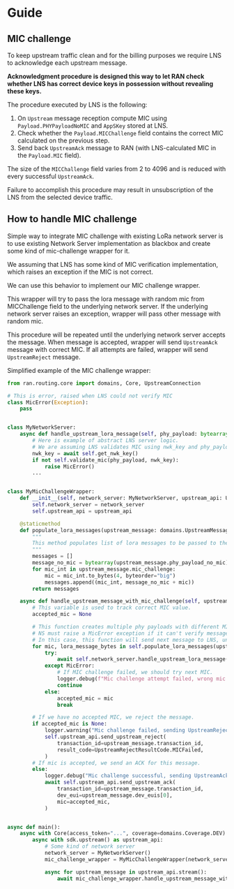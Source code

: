
# Guide

## MIC challenge 

To keep upstream traffic clean and for the billing purposes we require LNS to acknowledge each upstream message.

**Acknowledgment procedure is designed this way to let RAN check whether LNS has correct device keys in possession without revealing these keys.**

The procedure executed by LNS is the following:

1. On `Upstream` message reception compute MIC using `Payload.PHYPayloadNoMIC` and `AppSKey` stored at LNS.
1. Check whether the `Payload.MICChallenge` field contains the correct MIC calculated on the previous step.
1. Send back `UpstreamAck` message to RAN (with LNS-calculated MIC in the `Payload.MIC` field).

The size of the `MICChallenge` field varies from 2 to 4096 and is reduced with every successful `UpstreamAck`.

Failure to accomplish this procedure may result in unsubscription of the LNS from the selected device traffic.


## How to handle MIC challenge

Simple way to integrate MIC challenge with existing LoRa network server is to use existing Network Server implementation as blackbox and create some kind of mic-challenge wrapper for it.

We assuming that LNS has some kind of MIC verification implementation, which raises an exception if the MIC is not correct.

We can use this behavior to implement our MIC challenge wrapper.

This wrapper will try to pass the lora message with random mic from MICChallenge field to the underlying network server.
If the underlying network server raises an exception, wrapper will pass other message with random mic.

This procedure will be repeated until the underlying network server accepts the message.
When message is accepted, wrapper will send `UpstreamAck` message with correct MIC. If all attempts are failed, wrapper will send `UpstreamReject` message.

Simplified example of the MIC challenge wrapper:

```python
from ran.routing.core import domains, Core, UpstreamConnection

# This is error, raised when LNS could not verify MIC 
class MicError(Exception):
    pass


class MyNetworkServer:
    async def handle_upstream_lora_message(self, phy_payload: bytearray):
        # Here is example of abstract LNS server logic.       
        # We are assuming LNS validates MIC using nwk_key and phy_payload. If it is wrong, MicError is raised.
        nwk_key = await self.get_nwk_key()
        if not self.validate_mic(phy_payload, nwk_key):
            raise MicError()
        ...


class MyMicChallengeWrapper:
    def __init__(self, network_server: MyNetworkServer, upstream_api: UpstreamConnection):
        self.network_server = network_server
        self.upstream_api = upstream_api

    @staticmethod
    def populate_lora_messages(upstream_message: domains.UpstreamMessage) -> List[Tuple[int, bytearray]]:
        """
        This method populates list of lora messages to be passed to the network server.
        """
        messages = []
        message_no_mic = bytearray(upstream_message.phy_payload_no_mic)
        for mic_int in upstream_message.mic_challenge:
            mic = mic_int.to_bytes(4, byteorder="big")
            messages.append((mic_int, message_no_mic + mic))
        return messages

    async def handle_upstream_message_with_mic_challenge(self, upstream_message: domains.UpstreamMessage):
        # This variable is used to track correct MIC value.
        accepted_mic = None

        # This function creates multiple phy payloads with different MICs, obtained from MIC Challenge and pass each to NS.
        # NS must raise a MicError exception if it can't verify message with this MIC.
        # In this case, this function will send next message to LNS, until it finally accepts one of them.
        for mic, lora_message_bytes in self.populate_lora_messages(upstream_message):
            try:
                await self.network_server.handle_upstream_lora_message(lora_message_bytes)
            except MicError:
                # If MIC challenge failed, we should try next MIC.
                logger.debug(f"Mic challenge attempt failed, wrong mic - {mic}")
                continue
            else:
                accepted_mic = mic
                break

        # If we have no accepted MIC, we reject the message.
        if accepted_mic is None:
            logger.warning("Mic challenge failed, sending UpstreamReject")
            self.upstream_api.send_upstream_reject(
                transaction_id=upstream_message.transaction_id,
                result_code=UpstreamRejectResultCode.MICFailed,
            )
        # If mic is accepted, we send an ACK for this message.
        else:
            logger.debug("Mic challenge successful, sending UpstreamAck")
            await self.upstream_api.send_upstream_ack(
                transaction_id=upstream_message.transaction_id,
                dev_eui=upstream_message.dev_euis[0],
                mic=accepted_mic,
            )


async def main():
    async with Core(access_token="...", coverage=domains.Coverage.DEV) as ran:
        async with sdk.upstream() as upstream_api:
            # Some kind of network server
            network_server = MyNetworkServer()
            mic_challenge_wrapper = MyMicChallengeWrapper(network_server, upstream_api)

            async for upstream_message in upstream_api.stream():
                await mic_challenge_wrapper.handle_upstream_message_with_mic_challenge(upstream_message)
```


